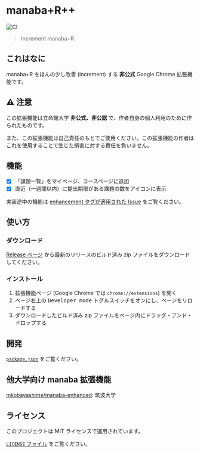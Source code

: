 # manaba+R++

![CI](https://github.com/ygkn/manaba_R_incremented/workflows/CI/badge.svg)

> Increment manaba+R.

## これはなに

manaba+R をほんの少し改善 (increment) する **非公式** Google Chrome 拡張機能です。

## ⚠ 注意

この拡張機能は立命館大学 **非公式、非公認** で、作者自身の個人利用のために作られたものです。

また、この拡張機能は自己責任のもとでご使用ください。この拡張機能の作者はこれを使用することで生じた損害に対する責任を負いません。

## 機能

- [x] 「課題一覧」をマイページ、コースページに追加
- [x] 直近（一週間以内）に提出期限がある課題の数をアイコンに表示

実装途中の機能は [enhancement タグが適用された Issue](https://github.com/ygkn/manaba_R_incremented/issues?q=is%3Aopen+is%3Aissue+label%3Aenhancement) をご覧ください。

## 使い方

### ダウンロード

[Release ページ](https://github.com/ygkn/manaba_R_incremented/releases) から最新のリリースのビルド済み zip ファイルをダウンロードしてください。

### インストール

1. 拡張機能ページ (Google Chrome では `chrome://extensions`) を開く
2. ページ右上の <kbd>Developer mode</kbd> トグルスイッチをオンにし、ページをリロードする
3. ダウンロードしたビルド済み zip ファイルをページ内にドラッグ・アンド・ドロップする

## 開発

[`package.json`](./package.json) をご覧ください。

## 他大学向け manaba 拡張機能

[mkobayashime/manaba-enhanced](https://github.com/mkobayashime/manaba-enhanced): 筑波大学

## ライセンス

このプロジェクトは MIT ライセンスで運用されています。

[`LICENSE` ファイル](./LICENSE) をご覧ください。
